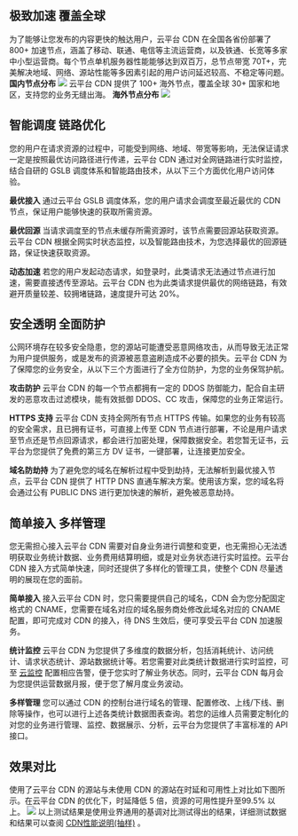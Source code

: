 ## 极致加速 覆盖全球
为了能够让您发布的内容更快的触达用户，云平台 CDN 在全国各省份部署了 800+ 加速节点，涵盖了移动、联通、电信等主流运营商，以及铁通、长宽等多家中小型运营商。每个节点单机服务器性能能够达到双百万，总节点带宽 70T+，完美解决地域、网络、源站性能等多因素引起的用户访问延迟较高、不稳定等问题。
**国内节点分布**
![](http://imgcache.tcecqpoc.fsphere.cn/image/mc.qcloudimg.com/static/img/19f5708498e59acef7d60a755dee686e/image.png)
云平台 CDN 提供了 100+ 海外节点，覆盖全球 30+ 国家和地区，支持您的业务无缝出海。
**海外节点分布**
![](http://imgcache.tcecqpoc.fsphere.cn/image/mc.qcloudimg.com/static/img/7576cb999f587790b39430600bfc2949/image.png)

## 智能调度 链路优化
您的用户在请求资源的过程中，可能受到网络、地域、带宽等影响，无法保证请求一定是按照最优访问路径进行传递，云平台 CDN 通过对全网链路进行实时监控，结合自研的 GSLB 调度体系和智能路由技术，从以下三个方面优化用户访问体验。

**最优接入**
通过云平台 GSLB 调度体系，您的用户请求会调度至最近最优的 CDN 节点，保证用户能够快速的获取所需资源。

**最优回源**
当请求调度至的节点未缓存所需资源时，该节点需要回源站获取资源。云平台 CDN 根据全网实时状态监控，以及智能路由技术，为您选择最优的回源链路，保证快速获取资源。

**动态加速**
若您的用户发起动态请求，如登录时，此类请求无法通过节点进行加速，需要直接透传至源站。云平台 CDN 也为此类请求提供最优的网络链路，有效避开质量较差、较拥堵链路，速度提升可达 20%。
## 安全透明 全面防护
公网环境存在较多安全隐患，您的源站可能遭受恶意网络攻击，从而导致无法正常为用户提供服务，或是发布的资源被恶意盗刷造成不必要的损失。云平台 CDN 为了保障您的业务安全，从以下三个方面进行了全方位防护，为您的业务保驾护航。

**攻击防护**
云平台 CDN 的每一个节点都拥有一定的 DDOS 防御能力，配合自主研发的恶意攻击过滤模块，能有效抵御 DDOS、CC 攻击，保障您的业务正常运行。

**HTTPS 支持**
云平台 CDN 支持全网所有节点 HTTPS 传输。如果您的业务有较高的安全需求，且已拥有证书，可直接上传至 CDN 节点进行部署，不论是用户请求至节点还是节点回源请求，都会进行加密处理，保障数据安全。若您暂无证书，云平台为您提供了免费的第三方 DV 证书，一键部署，让连接更加安全。

**域名防劫持**
为了避免您的域名在解析过程中受到劫持，无法解析到最优接入节点，云平台 CDN 提供了 HTTP DNS 直通车解决方案。使用该方案，您的域名将会通过公有 PUBLIC DNS 进行更加快速的解析，避免被恶意劫持。
## 简单接入 多样管理
您无需担心接入云平台 CDN 需要对自身业务进行调整和变更，也无需担心无法透明获取业务统计数据、业务费用结算明细，或是对业务状态进行实时监控。云平台 CDN 接入方式简单快速，同时还提供了多样化的管理工具，使整个 CDN 尽量透明的展现在您的面前。

**简单接入**
接入云平台 CDN 时，您只需要提供自己的域名，CDN 会为您分配固定格式的 CNAME，您需要在域名对应的域名服务商处修改此域名对应的 CNAME 配置，即可完成对 CDN 的接入，待 DNS 生效后，便可享受云平台 CDN 加速服务。

**统计监控**
云平台 CDN 为您提供了多维度的数据分析，包括消耗统计、访问统计、请求状态统计、源站数据统计等。若您需要对此类统计数据进行实时监控，可至 [云监控](http://tcecqpoc.fsphere.cn/product/bcm) 配置相应告警，便于您实时了解业务状态。同时，云平台 CDN 每月会为您提供运营数据月报，便于您了解月度业务波动。

**多样管理**
您可以通过 CDN 的控制台进行域名的管理、配置修改、上线/下线、删除等操作，也可以进行上述各类统计数据图表查询。若您的运维人员需要定制化的对您的业务进行管理、监控、数据展示、分析，云平台为您提供了丰富标准的 API 接口。
## 效果对比
使用了云平台 CDN 的源站与未使用 CDN 的源站在时延和可用性上对比如下图所示。在云平台 CDN 的优化下，时延降低 5 倍，资源的可用性提升至99.5% 以上。
![](http://imgcache.tcecqpoc.fsphere.cn/image/mc.qcloudimg.com/static/img/f3f9a16b4ccd0b863509a496b45249d4/image.png)
以上测试结果是使用业界通用的基调对比测试得出的结果，详细测试数据和结果可以查阅 [CDN性能说明(抽样)](http://tcecqpoc.fsphere.cn/doc/product/228/1198) 。